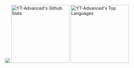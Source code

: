   <a href="https://github.com/YT-Advanced">
    <img src="https://readme-typing-svg.demolab.com/?lines=Hello,%20My%20name%20is%20Ho%C3%A0ng%20Gia%20B%E1%BA%A3o;%20I%20am%20just%20a%20student&font=Fira%20Code&center=true&width=440&height=45&color=f75c7e&vCenter=true&pause=0&size=22" /></a>
  <a href="https://github.com/YT-Advanced"><img alt="YT-Advanced's Github Stats" src="https://denvercoder1-github-readme-stats.vercel.app/api/?username=YT-Advanced&show_icons=true&include_all_commits=true&count_private=true&theme=material-palenight&hide_border=true&bg_color=1F222E&title_color=F85D7F&icon_color=F8D866" height="192px"/></a>
  <a href="https://github.com/YT-Advanced"><img alt="YT-Advanced's Top Languages" src="https://denvercoder1-github-readme-stats.vercel.app/api/top-langs/?username=YT-Advanced&langs_count=8&layout=compact&theme=material-palenight&hide_border=true&bg_color=1F222E&title_color=F85D7F&icon_color=F8D866" height="192px"/></a>
</p>
